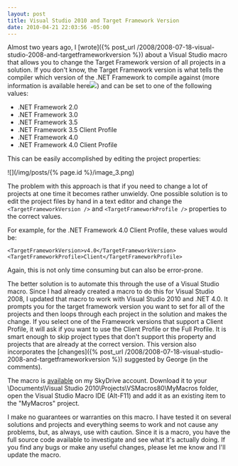 ```yaml
---
layout: post
title: Visual Studio 2010 and Target Framework Version
date: 2010-04-21 22:03:56 -05:00
---
```


Almost two years ago, I [wrote]({% post_url /2008/2008-07-18-visual-studio-2008-and-targetframeworkversion %}) about a Visual Studio macro that allows you to change the Target Framework version of all projects in a solution. If you don't know, the Target Framework version is what tells the compiler which version of the .NET Framework to compile against (more information is available here![](http://i.ixnp.com/images/v6.27/t.gif)) and can be set to one of the following values:

*   .NET Framework 2.0 
*   .NET Framework 3.0 
*   .NET Framework 3.5
*   .NET Framework 3.5 Client Profile
*   .NET Framework 4.0
*   .NET Framework 4.0 Client Profile  

This can be easily accomplished by editing the project properties:

![](/img/posts/{% page.id %}/image_3.png) 

The problem with this approach is that if you need to change a lot of projects at one time it becomes rather unwieldy. One possible solution is to edit the project files by hand in a text editor and change the `<TargetFrameworkVersion />` and `<TargetFrameworkProfile />` properties to the correct values.

For example, for the .NET Framework 4.0 Client Profile, these values would be:

```
<TargetFrameworkVersion>v4.0</TargetFrameworkVersion>
<TargetFrameworkProfile>Client</TargetFrameworkProfile>
```

Again, this is not only time consuming but can also be error-prone.

The better solution is to automate this through the use of a Visual Studio macro. Since I had already created a macro to do this for Visual Studio 2008, I updated that macro to work with Visual Studio 2010 and .NET 4.0. It prompts you for the target framework version you want to set for all of the projects and then loops through each project in the solution and makes the change. If you select one of the Framework versions that support a Client Profile, it will ask if you want to use the Client Profile or the Full Profile. It is smart enough to skip project types that don't support this property and projects that are already at the correct version. This version also incorporates the [changes]({% post_url /2008/2008-07-18-visual-studio-2008-and-targetframeworkversion %}) suggested by George (in the comments). 

The macro is [available](http://cid-93d618d639ec9651.skydrive.live.com/self.aspx/Public/Visual%20Studio%202008%20Macros/ProjectUtilities.vb) on my SkyDrive account. Download it to your <UserProfile>\Documents\Visual Studio 2010\Projects\VSMacros80\MyMacros folder, open the Visual Studio Macro IDE (Alt-F11) and add it as an existing item to the "MyMacros" project.

I make no guarantees or warranties on this macro. I have tested it on several solutions and projects and everything seems to work and not cause any problems, but, as always, use with caution. Since it is a macro, you have the full source code available to investigate and see what it's actually doing. If you find any bugs or make any useful changes, please let me know and I'll update the macro.
